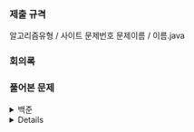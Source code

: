 ### 제출 규격

알고리즘유형 / 사이트 문제번호 문제이름 / 이름.java



### 회의록

[0928]: https://github.com/SSAFY6-SEOUL13-RUNAWAY/AlogrithmStudy/blob/main/Minutes%20of%20Meeting/2021_09_28.md 



### 풀어본 문제

<details>
    <summary>백준</summary>
    <ol>
        <li><a href="https://www.acmicpc.net/problem/11047">동전 0_11047</li>
        <li><a href="https://www.acmicpc.net/problem/1931">회의실 배정_1931</li>
        <li><a href="https://www.acmicpc.net/problem/1541">잃어버린 괄호_1541</li>
        <li><a href="https://www.acmicpc.net/problem/1003">피보나치 함수_1003</li>
        <li><a href="https://www.acmicpc.net/problem/1904">01타일_1904</li>
        <li><a href="https://www.acmicpc.net/problem/9184">신나는 함수 여행_9184</li>
        <li><a href="https://www.acmicpc.net/problem/17143">낚시왕_17143</li>
    </ol>
</details>

<details>
    <summary>SWEA</summary>
    <ol>
        <li><a href="">예시</li>
    </ol>
</details>





